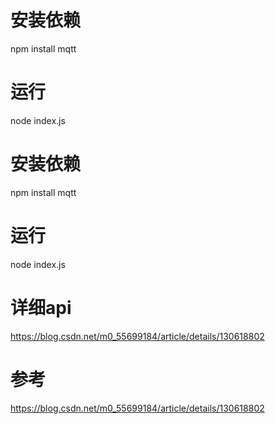 # 安装依赖
npm install mqtt

# 运行
node index.js

# 安装依赖
npm install mqtt

# 运行
node index.js

# 详细api
https://blog.csdn.net/m0_55699184/article/details/130618802

# 参考
https://blog.csdn.net/m0_55699184/article/details/130618802